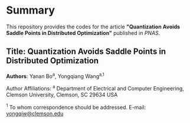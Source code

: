 # Summary
This repository provides the codes for the article **"Quantization Avoids Saddle Points in Distributed Optimization"** published in  *PNAS*.

## Title: Quantization Avoids Saddle Points in Distributed Optimization

**Authors**: Yanan Bo<sup>a</sup>, Yongqiang Wang<sup>a,1</sup>

Author Affiliations: <sup>a</sup> Department of Electrical and Computer Engineering, Clemson University, Clemson, SC 29634 USA

<sup>1</sup> To whom correspondence should be addressed. E-mail: yongqiw@clemson.edu
